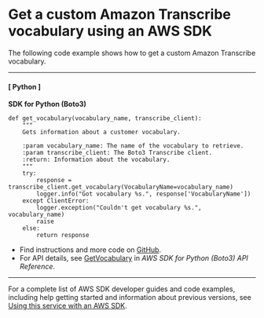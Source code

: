 # Get a custom Amazon Transcribe vocabulary using an AWS SDK<a name="example_transcribe_GetVocabulary_section"></a>

The following code example shows how to get a custom Amazon Transcribe vocabulary\.

------
#### [ Python ]

**SDK for Python \(Boto3\)**  
  

```
def get_vocabulary(vocabulary_name, transcribe_client):
    """
    Gets information about a customer vocabulary.

    :param vocabulary_name: The name of the vocabulary to retrieve.
    :param transcribe_client: The Boto3 Transcribe client.
    :return: Information about the vocabulary.
    """
    try:
        response = transcribe_client.get_vocabulary(VocabularyName=vocabulary_name)
        logger.info("Got vocabulary %s.", response['VocabularyName'])
    except ClientError:
        logger.exception("Couldn't get vocabulary %s.", vocabulary_name)
        raise
    else:
        return response
```
+  Find instructions and more code on [GitHub](https://github.com/awsdocs/aws-doc-sdk-examples/tree/main/python/example_code/transcribe#code-examples)\. 
+  For API details, see [GetVocabulary](https://docs.aws.amazon.com/goto/boto3/transcribe-2017-10-26/GetVocabulary) in *AWS SDK for Python \(Boto3\) API Reference*\. 

------

For a complete list of AWS SDK developer guides and code examples, including help getting started and information about previous versions, see [Using this service with an AWS SDK](getting-started-sdk.md#sdk-general-information-section)\.
